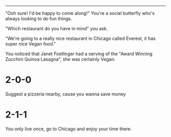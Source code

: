 ------------------------------------------------------------------------------------------------------------------------

"Ooh sure! I'd be happy to come along!" You're a social butterfly who's always looking to do fun things.

"Which restaurant do you have in mind" you ask.

"We're going to a really nice restaurant in Chicago called Everest, it has super nice Vegan food."

You noticed that Janet Foellinger had a serving of the "Award Winning Zucchini Quinoa Lasagna",
she was certainly Vegan.

# 2-0-0
Suggest a pizzeria nearby, cause you wanna save money

# 2-1-1
You only live once, go to Chicago and enjoy your time there.

